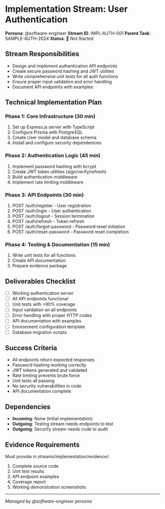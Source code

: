 # Implementation Stream: User Authentication

**Persona**: @software-engineer
**Stream ID**: IMPL-AUTH-001
**Parent Task**: SAMPLE-AUTH-2024
**Status**: 🔴 Not Started

## Stream Responsibilities
- Design and implement authentication API endpoints
- Create secure password hashing and JWT utilities
- Write comprehensive unit tests for all auth functions
- Ensure proper input validation and error handling
- Document API endpoints with examples

## Technical Implementation Plan

### Phase 1: Core Infrastructure (30 min)
1. Set up Express.js server with TypeScript
2. Configure Prisma with PostgreSQL  
3. Create User model and database schema
4. Install and configure security dependencies

### Phase 2: Authentication Logic (45 min)  
1. Implement password hashing with bcrypt
2. Create JWT token utilities (sign/verify/refresh)
3. Build authentication middleware
4. Implement rate limiting middleware

### Phase 3: API Endpoints (30 min)
1. POST /auth/register - User registration
2. POST /auth/login - User authentication
3. POST /auth/logout - Session termination
4. POST /auth/refresh - Token refresh
5. POST /auth/forgot-password - Password reset initiation
6. POST /auth/reset-password - Password reset completion

### Phase 4: Testing & Documentation (15 min)
1. Write unit tests for all functions
2. Create API documentation
3. Prepare evidence package

## Deliverables Checklist
- [ ] Working authentication server
- [ ] All API endpoints functional
- [ ] Unit tests with >90% coverage
- [ ] Input validation on all endpoints
- [ ] Error handling with proper HTTP codes
- [ ] API documentation with examples
- [ ] Environment configuration template
- [ ] Database migration scripts

## Success Criteria
- All endpoints return expected responses
- Password hashing working correctly
- JWT tokens generated and validated
- Rate limiting prevents brute force
- Unit tests all passing
- No security vulnerabilities in code
- API documentation complete

## Dependencies
- **Incoming**: None (initial implementation)
- **Outgoing**: Testing stream needs endpoints to test
- **Outgoing**: Security stream needs code to audit

## Evidence Requirements
Must provide in streams/implementation/evidence/:
1. Complete source code
2. Unit test results
3. API endpoint examples
4. Coverage report
5. Working demonstration screenshots

---
*Managed by @software-engineer persona*
